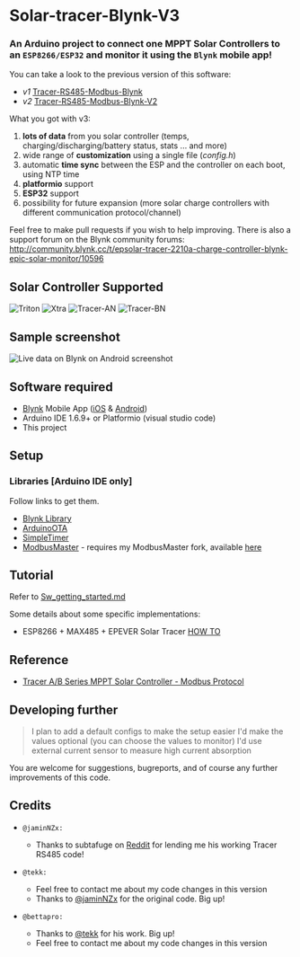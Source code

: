 
# Solar-tracer-Blynk-V3 

### An Arduino project to connect one MPPT Solar Controllers to an `ESP8266/ESP32` and monitor it using the `Blynk` mobile app!

You can take a look to the previous version of this software:
* *v1* [Tracer-RS485-Modbus-Blynk](https://github.com/jaminNZx/Tracer-RS485-Modbus-Blynk)
* *v2* [Tracer-RS485-Modbus-Blynk-V2](https://github.com/tekk/Tracer-RS485-Modbus-Blynk-V2)

What you got with v3:
1. **lots of data** from you solar controller (temps, charging/discharging/battery status, stats ... and more)
2. wide range of **customization** using a single file (*config.h*)
3. automatic **time sync** between the ESP and the controller on each boot, using NTP time
4. **platformio** support
5. **ESP32** support
6. possibility for future expansion (more solar charge controllers with different communication protocol/channel)


Feel free to make pull requests if you wish to help improving.
There is also a support forum on the Blynk community forums: http://community.blynk.cc/t/epsolar-tracer-2210a-charge-controller-blynk-epic-solar-monitor/10596


## Solar Controller Supported

![Triton](images/mppt-triton.png)
![Xtra](images/mppt-xtra.png)
![Tracer-AN](images/tracer-a.png)
![Tracer-BN](images/tracer-b.png)


## Sample screenshot

![Live data on Blynk on Android screenshot](images/screenshot-blynk.png)


## Software required

* [Blynk](http://www.blynk.cc/) Mobile App ([iOS](https://itunes.apple.com/us/app/blynk-iot-for-arduino-rpi/id808760481?mt=8) & [Android](https://play.google.com/store/apps/details?id=cc.blynk&hl=en))
* Arduino IDE 1.6.9+ or Platformio (visual studio code)
* This project

## Setup

### Libraries [Arduino IDE only]

Follow links to get them.

* [Blynk Library](https://github.com/blynkkk/blynk-library)
* [ArduinoOTA](https://github.com/esp8266/Arduino/tree/master/libraries/ArduinoOTA)
* [SimpleTimer](https://github.com/schinken/SimpleTimer)
* [ModbusMaster](https://github.com/4-20ma/ModbusMaster) - requires my ModbusMaster fork, available [here](https://github.com/Bettapro/ModbusMaster) 

## Tutorial

Refer to [Sw_getting_started.md](docs/Sw_getting_started.md) 

Some details about some specific implementations:
- ESP8266 + MAX485 +  EPEVER Solar Tracer [HOW TO](docs/Esp8266_max485_epever_rj45.md)

## Reference

* [Tracer A/B Series MPPT Solar Controller - Modbus Protocol](images/1733_modbus_protocol.pdf)

## Developing further

> I plan to add a default configs to make the setup easier
> I'd make the values optional (you can choose the values to monitor)
> I'd use external current sensor to measure high current absorption

You are welcome for suggestions, bugreports, and of course any further improvements of this code.

## Credits

- `@jaminNZx:`
	- Thanks to subtafuge on [Reddit](https://www.reddit.com/r/esp8266/comments/59dt00/using_esp8266_to_connect_rs485_modbus_protocol/) for lending me his working Tracer RS485 code! 

- `@tekk:`
	- Feel free to contact me about my code changes in this version 
	- Thanks to [@jaminNZx](https://github.com/jaminNZx) for the original code. Big up!

- `@bettapro:`
	- Thanks to [@tekk](https://github.com/tekk) for his work. Big up!
	- Feel free to contact me about my code changes in this version
